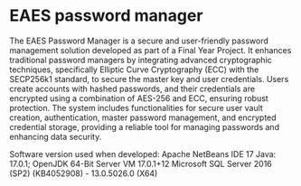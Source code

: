 # EAES password manager
 
The EAES Password Manager is a secure and user-friendly password management solution developed as part of a Final Year Project. It enhances traditional password managers by integrating advanced cryptographic techniques, specifically Elliptic Curve Cryptography (ECC) with the SECP256k1 standard, to secure the master key and user credentials. Users create accounts with hashed passwords, and their credentials are encrypted using a combination of AES-256 and ECC, ensuring robust protection. The system includes functionalities for secure user vault creation, authentication, master password management, and encrypted credential storage, providing a reliable tool for managing passwords and enhancing data security.

Software version used when developed:
Apache NetBeans IDE 17 <be /> 
Java: 17.0.1; OpenJDK 64-Bit Server VM 17.0.1+12 <be /> 
Microsoft SQL Server 2016 (SP2) (KB4052908) - 13.0.5026.0 (X64)  <br /> 

 
